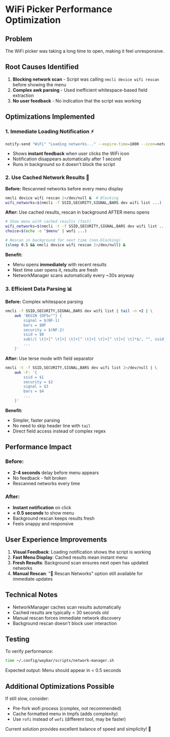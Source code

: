 # WiFi Picker Performance Optimization

## Problem
The WiFi picker was taking a long time to open, making it feel unresponsive.

## Root Causes Identified

1. **Blocking network scan** - Script was calling `nmcli device wifi rescan` before showing the menu
2. **Complex awk parsing** - Used inefficient whitespace-based field extraction
3. **No user feedback** - No indication that the script was working

## Optimizations Implemented

### 1. Immediate Loading Notification ⚡
```bash
notify-send "WiFi" "Loading networks..." --expire-time=1000 --icon=network-wireless &
```
- Shows **instant feedback** when user clicks the WiFi icon
- Notification disappears automatically after 1 second
- Runs in background so it doesn't block the script

### 2. Use Cached Network Results 🚀
**Before:** Rescanned networks before every menu display
```bash
nmcli device wifi rescan 2>/dev/null &  # Blocking
wifi_networks=$(nmcli -f SSID,SECURITY,SIGNAL,BARS dev wifi list ...)
```

**After:** Use cached results, rescan in background AFTER menu opens
```bash
# Show menu with cached results (fast)
wifi_networks=$(nmcli -t -f SSID,SECURITY,SIGNAL,BARS dev wifi list ...)
choice=$(echo -e "$menu" | wofi ...)

# Rescan in background for next time (non-blocking)
(sleep 0.5 && nmcli device wifi rescan 2>/dev/null) &
```

**Benefit:** 
- Menu opens **immediately** with recent results
- Next time user opens it, results are fresh
- NetworkManager scans automatically every ~30s anyway

### 3. Efficient Data Parsing 📊
**Before:** Complex whitespace parsing
```bash
nmcli -f SSID,SECURITY,SIGNAL,BARS dev wifi list | tail -n +2 | \
    awk 'BEGIN {OFS=""} {
        signal = $(NF-1)
        bars = $NF
        security = $(NF-2)
        ssid = $0
        sub(/[ \t]+[^ \t]+[ \t]+[^ \t]+[ \t]+[^ \t]+[ \t]*$/, "", ssid)
        ...
    }'
```

**After:** Use terse mode with field separator
```bash
nmcli -t -f SSID,SECURITY,SIGNAL,BARS dev wifi list 2>/dev/null | \
    awk -F: '{
        ssid = $1
        security = $2
        signal = $3
        bars = $4
        ...
    }'
```

**Benefit:**
- Simpler, faster parsing
- No need to skip header line with `tail`
- Direct field access instead of complex regex

## Performance Impact

### Before:
- **2-4 seconds** delay before menu appears
- No feedback - felt broken
- Rescanned networks every time

### After:
- **Instant notification** on click
- **< 0.5 seconds** to show menu
- Background rescan keeps results fresh
- Feels snappy and responsive

## User Experience Improvements

1. **Visual Feedback**: Loading notification shows the script is working
2. **Fast Menu Display**: Cached results mean instant menu
3. **Fresh Results**: Background scan ensures next open has updated networks
4. **Manual Rescan**: "🔄 Rescan Networks" option still available for immediate updates

## Technical Notes

- NetworkManager caches scan results automatically
- Cached results are typically < 30 seconds old
- Manual rescan forces immediate network discovery
- Background rescan doesn't block user interaction

## Testing

To verify performance:
```bash
time ~/.config/waybar/scripts/network-manager.sh
```

Expected output: Menu should appear in < 0.5 seconds

## Additional Optimizations Possible

If still slow, consider:
- Pre-fork wofi process (complex, not recommended)
- Cache formatted menu in tmpfs (adds complexity)
- Use `rofi` instead of `wofi` (different tool, may be faster)

Current solution provides excellent balance of speed and simplicity! 🎯

